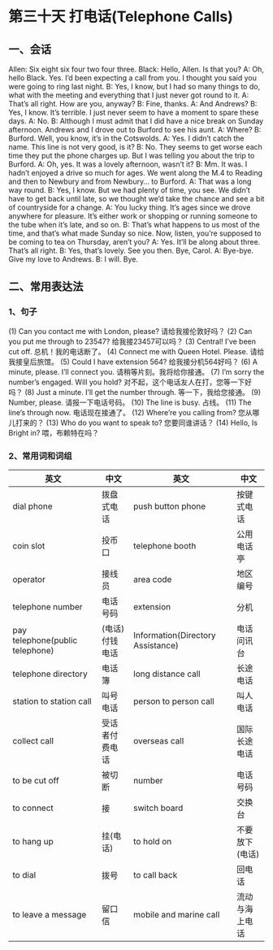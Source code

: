 # 第三十天 打电话(Telephone Calls)

## 一、会话

Allen: Six eight six four two four three.
Black: Hello, Allen. Is that you?
A: Oh, hello Black. Yes. I’d been expecting a call from you. I thought you said you were going to ring last night.
B: Yes, I know, but I had so many things to do, what with the meeting and everything that I just never got round to it.
A: That’s all right. How are you, anyway?
B: Fine, thanks.
A: And Andrews?
B: Yes, I know. It’s terrible. I just never seem to have a moment to spare these days.
A: No.
B: Although I must admit that I did have a nice break on Sunday afternoon. Andrews and I drove out to Burford to see his aunt.
A: Where?
B: Burford. Well, you know, it’s in the Cotswolds.
A: Yes. I didn’t catch the name. This line is not very good, is it?
B: No. They seems to get worse each time they put the phone charges up. But I was telling you about the trip to Burford.
A: Oh, yes. It was a lovely afternoon, wasn’t it?
B: Mm. It was. I hadn’t enjoyed a drive so much for ages. We went along the M.4 to Reading and then to Newbury and from Newbury… to Burford.
A: That was a long way round.
B: Yes, I know. But we had plenty of time, you see. We didn’t have to get back until late, so we thought we’d take the chance and see a bit of countryside for a change.
A: You lucky thing. It’s ages since we drove anywhere for pleasure. It’s either work or shopping or running someone to the tube when it’s late, and so on.
B: That’s what happens to us most of the time, and that’s what made Sunday so nice. Now, listen, you’re supposed to be coming to tea on Thursday, aren’t you?
A: Yes. It’ll be along about three. That’s all right.
B: Yes, that’s lovely. See you then. Bye, Carol.
A: Bye-bye. Give my love to Andrews.
B: I will. Bye.

## 二、常用表达法

### 1、句子

(1) Can you contact me with London, please?
请给我接伦敦好吗？
(2) Can you put me through to 23547?
给我接23457可以吗？
(3) Central! I’ve been cut off.
总机！我的电话断了。
(4) Connect me with Queen Hotel. Please.
请给我接皇后旅馆。
(5) Could I have extension 564?
给我接分机564好吗？
(6) A minute, please. I’ll connect you.
请稍等片刻。我将给你接通。
(7) I’m sorry the number’s engaged. Will you hold?
对不起，这个电话友人在打，您等一下好吗？
(8) Just a minute. I’ll get the number through.
等一下，我给您接通。
(9) Number, please.
请报一下电话号码。
(10) The line is busy. 占线。
(11) The line’s through now. 电话现在接通了。
(12) Where’re you calling from? 您从哪儿打来的？
(13) Who do you want to speak to?
您要同谁讲话？
(14) Hello, Is Bright in?
喂，布赖特在吗？

### 2、常用词和词组
|英文|中文|英文|中文|
|---------|--------|--------|----------|
|dial phone|拨盘式电话|push button phone|按键式电话|
|coin slot|投币口|telephone booth|公用电话亭|
|operator|接线员|area code|地区编号|
|telephone number|电话号码|extension|分机|
|pay telephone(public telephone)|(电话)付钱电话|Information(Directory Assistance)|电话问讯台|
|telephone directory|电话簿|long distance call|长途电话|
|station to station call|叫号电话|person to person call|叫人电话|
|collect call|受话者付费电话|overseas call|国际长途电话|
|to be cut off|被切断|number|电话号码|
|to connect|接|switch board|交换台|
|to hang up|挂(电话)|to hold on|不要放下(电话)|
|to dial|拨号|to call back|回电话|
|to leave a message|留口信|mobile and marine call|流动与海上电话|
